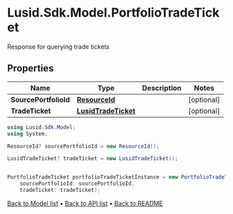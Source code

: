 # Lusid.Sdk.Model.PortfolioTradeTicket
Response for querying trade tickets

## Properties

Name | Type | Description | Notes
------------ | ------------- | ------------- | -------------
**SourcePortfolioId** | [**ResourceId**](ResourceId.md) |  | [optional] 
**TradeTicket** | [**LusidTradeTicket**](LusidTradeTicket.md) |  | [optional] 

```csharp
using Lusid.Sdk.Model;
using System;

ResourceId? sourcePortfolioId = new ResourceId();

LusidTradeTicket? tradeTicket = new LusidTradeTicket();


PortfolioTradeTicket portfolioTradeTicketInstance = new PortfolioTradeTicket(
    sourcePortfolioId: sourcePortfolioId,
    tradeTicket: tradeTicket);
```

[Back to Model list](../README.md#documentation-for-models) &#8226; [Back to API list](../README.md#documentation-for-api-endpoints) &#8226; [Back to README](../README.md)
